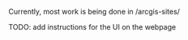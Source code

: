 Currently, most work is being done in /arcgis-sites/

TODO: add instructions for the UI on the webpage
